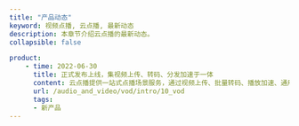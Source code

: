 ```yaml
---
title: "产品动态"
keyword: 视频点播, 云点播, 最新动态
description: 本章节介绍云点播的最新动态。
collapsible: false

product:
    - time: 2022-06-30
      title: 正式发布上线，集视频上传、转码、分发加速于一体
      content: 云点播提供一站式点播场景服务，通过视频上传、批量转码、播放加速、通用播放器 SDK 等功能为客户提供高品质的产品体验。
      url: /audio_and_video/vod/intro/10_vod
      tags:
      - 新产品
---
```


<!-- 设置上述参数可生成产品动态页  -->
